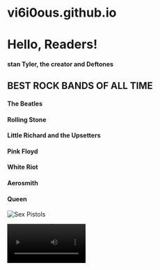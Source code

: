 # vi6i0ous.github.io

<h1>Hello, Readers!</h1>	
<h4>stan Tyler, the creator and Deftones</h4>	

<h2>BEST ROCK BANDS OF ALL TIME </h2>	
<h4>The Beatles </h4>	
<h4>Rolling Stone </h4>	
<h4>Little Richard and the Upsetters </h4>
<h4>Pink Floyd </h4>	
<h4>White Riot </h4>	
<h4>Aerosmith </h4>	
<h4>Queen </h4>	

![Sex Pistols](https://th.bing.com/th/id/R.7170e176e81724cb8a707be38ee4f6e6?rik=vygZmc9tya%2fiZg&riu=http%3a%2f%2fimg.wennermedia.com%2fsocial%2frs-6307-rectangle.jpg&ehk=5ed64IsAgb0IM0cqzxcpj2AbaaYIi8BDKaKRhrq%2b6Fo%3d&risl=&pid=ImgRaw&r=0)

<video src='(https://www.youtube.com/watch?v=yqrAPOZxgzU)' width=180/>

<h3>MY OPINIONS ON ROCK </h3>	
<h4>My prefered genre for music is either punk rock or indie-pop. Singers and bands I recommend for these artists if you're interested in Indie-pop. Lana Del ray and Laufey are my favourites. For Punk Rock, I recommend bands like Sex Pistols and Deftones. I think that the genre punk rock expresses a lot more emotional anger than othe genres do, some of them point out the struggles that the youth are experiencing then and now - this in my opinion isn't really talked about that much or not many artists have sang or created songs like this nowadays. </h4>	


<h2>FAVOURITE ARTIST/BANDS </h2>	
<h4>☆Lana Del Ray </h4>	
<h4>☆Deftones </h4>	
<h4>☆Sex Pistols </h4>	
<h4>☆Tyler, the Creator </h4>	
<h4>☆Arctic Monkeys </h4>	
<h4>☆The Smiths </h4>	
<h4>☆The Neighborhood </h4>	
<h4>☆I Monster </h4>	

<h2>FAVOURITE VIDEO GAMES </h2>	
<h4>☆Genshin Impact </h4>
<h4>☆Valorant </h4>	
<h4>☆MLBB </h4>	
<h4>☆Cookie Run Kingdom </h4>	

